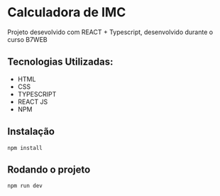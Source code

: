 # Calculadora de IMC

<p>Projeto desevolvido com REACT + Typescript, desenvolvido durante o curso B7WEB </p>

## Tecnologias Utilizadas:

- HTML
- CSS
- TYPESCRIPT
- REACT JS
- NPM

## Instalação

`npm install`

## Rodando o projeto

`npm run dev`
